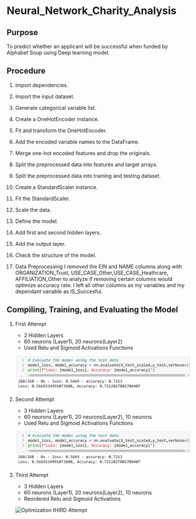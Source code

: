 # Neural_Network_Charity_Analysis

## Purpose

To predict whether an applicant will be successful when funded by Alphabet Soup using Deep learning model.

## Procedure

1. Import dependencies.

2. Import the input dataset.

3. Generate categorical variable list.

4. Create a OneHotEncoder instance.

5. Fit and transform the OneHotEncoder.

6. Add the encoded variable names to the DataFrame.

7. Merge one-hot encoded features and drop the originals.

8. Split the preprocessed data into features and target arrays.

9. Split the preprocessed data into training and testing dataset.

10. Create a StandardScaler instance.

11. Fit the StandardScaler.

12. Scale the data.

13. Define the model.

14. Add first and second hidden layers.

15. Add the output layer.

16. Check the structure of the model.

17. Data Preprocessing I removed the EIN and NAME columns along with ORGANIZATION_Trust, USE_CASE_Other,USE_CASE_Heathcare, AFFILIATION_Other to analyze if removing certain columns would optimize accuracy rate. I left all other columns as my variables and my dependant variable as IS_Succesful.

## Compiling, Training, and Evaluating the Model

1. First Attempt
    - 2 Hidden Layers
    - 60 neurons (Layer1), 20 neurons(Layer2)
    - Used Relu and Sigmoid Activations Functions

    ![Optimization First Attempt](.\Resources\Optimization-FirstAttempt.PNG)

2. Second Attempt
    - 3 Hidden Layers
    - 60 neurons (Layer1), 20 neurons(Layer2), 10 neurons
    - Used Relu and Sigmoid Activations Functions

   ![Optimization Second Attempt](.\Resources\Optimization-FirstAttempt.PNG)

3. Third Attempt
    - 3 Hidden Layers
    - 60 neurons (Layer1), 20 neurons(Layer2), 10 neurons
    - Reordered Relu and Sigmoid Activations

    ![Optimization tHIRD Attempt](.Resources\Optimization-ThirdAttempt.PNG)
    
